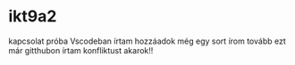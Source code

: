 # ikt9a2
kapcsolat próba
Vscodeban írtam
hozzáadok még egy sort
írom tovább
ezt már gitthubon írtam
konfliktust akarok!!
